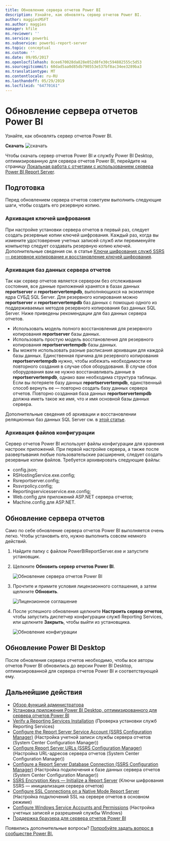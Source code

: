 ```yaml
---
title: Обновление сервера отчетов Power BI
description: Узнайте, как обновлять сервер отчетов Power BI.
author: maggiesMSFT
ms.author: maggies
manager: kfile
ms.reviewer: ''
ms.service: powerbi
ms.subservice: powerbi-report-server
ms.topic: conceptual
ms.custom: ''
ms.date: 09/05/2017
ms.openlocfilehash: 8cee670028da828e052d8fe30c594882555c5d53
ms.sourcegitcommit: 60dad5aa0d85db790553e537bf8ac34ee3289ba3
ms.translationtype: MT
ms.contentlocale: ru-RU
ms.lasthandoff: 05/29/2019
ms.locfileid: "64770161"
---
```

# <a name="upgrade-power-bi-report-server"></a>Обновление сервера отчетов Power BI

Узнайте, как обновлять сервер отчетов Power BI.

 **Скачать** ![скачать](media/upgrade/download.png "скачать")

Чтобы скачать сервер отчетов Power BI и службу Power BI Desktop, оптимизированную для сервера отчетов Power BI, перейдите на страницу [Локальная работа с отчетами с использованием сервера Power BI Report Server](https://powerbi.microsoft.com/report-server/).

## <a name="before-you-begin"></a>Подготовка

Перед обновлением сервера отчетов советуем выполнить следующие шаги, чтобы создать его резервную копию.

### <a name="backing-up-the-encryption-keys"></a>Архивация ключей шифрования

При настройке установки сервера отчетов в первый раз, следует создать резервные копии ключей шифрования. Каждый раз, когда вы измените удостоверение учетных записей служб или переименуйте компьютер следует создавать резервную копию ключей. Дополнительные сведения см. в статье [Ключи шифрования служб SSRS — резервное копирование и восстановление ключей шифрования](https://docs.microsoft.com/sql/reporting-services/install-windows/ssrs-encryption-keys-back-up-and-restore-encryption-keys).

### <a name="backing-up-the-report-server-databases"></a>Архивация баз данных сервера отчетов

Так как сервер отчетов является сервером без отслеживания состояния, все данные приложений хранятся в базах данных **reportserver** и **reportservertempdb**, выполняющихся на экземпляре ядра СУБД SQL Server. Для резервного копирования можно **reportserver** и **reportservertempdb** баз данных с помощью одного из поддерживаемых методов резервного копирования баз данных SQL Server. Ниже приведены рекомендации для баз данных сервера отчетов.

* Использовать модель полного восстановления для резервного копирования **reportserver** базы данных.
* Использовать простую модель восстановления для резервного копирования **reportservertempdb** базы данных.
* Вы можете использовать разные расписания архивации для каждой базы данных. Единственная причина для резервного копирования **reportservertempdb** нужно, чтобы избежать необходимости ее повторного создания в случае сбоя оборудования. В случае сбоя оборудования вам не нужно восстанавливать данные в **reportservertempdb**, однако вам необходима структура таблицы. Если вы потеряете базу данных **reportservertempdb**, единственный способ вернуть ее — повторно создать базу данных сервера отчетов. Повторно созданная база данных **reportservertempdb** должна иметь такое же имя, что и имя основной базы данных сервера.

Дополнительные сведения об архивации и восстановлении реляционных баз данных SQL Server см. в [этой статье](https://docs.microsoft.com/sql/relational-databases/backup-restore/back-up-and-restore-of-sql-server-databases).

### <a name="backing-up-the-configuration-files"></a>Архивация файлов конфигурации

Сервер отчетов Power BI использует файлы конфигурации для хранения настроек приложений. При первой настройке сервера, а также после развертывания любые пользовательские расширения, следует создать резервные копии файлов. Требуется архивировать следующие файлы:

* config.json;
* RSHostingService.exe.config;
* Rsreportserver.config;
* Rssvrpolicy.config;
* Reportingservicesservice.exe.config;
* Web.config для приложений ASP.NET сервера отчетов;
* Machine.config для ASP.NET.

## <a name="upgrade-the-report-server"></a>Обновление сервера отчетов

Само по себе обновление сервера отчетов Power BI выполняется очень легко. Чтобы установить его, нужно выполнить совсем немного действий.

1. Найдите папку с файлом PowerBIReportServer.exe и запустите установщик.

2. Щелкните **Обновить сервер отчетов Power BI**.

    ![Обновление сервера отчетов Power BI](media/upgrade/reportserver-upgrade1.png "обновить сервер отчетов Power BI")

3. Прочтите и примите условия лицензионного соглашения, а затем щелкните **Обновить**.

    ![Лицензионное соглашение](media/upgrade/reportserver-upgrade-eula.png "лицензионное соглашение")

4. После успешного обновления щелкните **Настроить сервер отчетов**, чтобы запустить диспетчер конфигурации служб Reporting Services, или щелкните **Закрыть**, чтобы выйти из установщика.

    ![Обновление конфигурации](media/upgrade/reportserver-upgrade-configure.png)

## <a name="upgrade-power-bi-desktop"></a>Обновление Power BI Desktop

После обновления сервера отчетов необходимо, чтобы все авторы отчетов Power BI обновились до версии Power BI Desktop, оптимизированной для сервера отчетов Power BI и соответствующей ему.

## <a name="next-steps"></a>Дальнейшие действия

* [Обзор функций администратора](admin-handbook-overview.md)  
* [Установка приложения Power BI Desktop, оптимизированного для сервера отчетов Power BI](install-powerbi-desktop.md)  
* [Verify a Reporting Services Installation](https://docs.microsoft.com/sql/reporting-services/install-windows/verify-a-reporting-services-installation) (Проверка установки служб Reporting Services)  
* [Configure the Report Server Service Account (SSRS Configuration Manager)](https://docs.microsoft.com/sql/reporting-services/install-windows/configure-the-report-server-service-account-ssrs-configuration-manager) (Настройка учетной записи службы сервера отчетов (System Center Configuration Manager))  
* [Configure Report Server URLs (SSRS Configuration Manager)](https://docs.microsoft.com/sql/reporting-services/install-windows/configure-report-server-urls-ssrs-configuration-manager) (Настройка URL-адресов сервера отчетов (System Center Configuration Manager))  
* [Configure a Report Server Database Connection (SSRS Configuration Manager)](https://docs.microsoft.com/sql/reporting-services/install-windows/configure-a-report-server-database-connection-ssrs-configuration-manager) (Настройка подключения к базе данных сервера отчетов (System Center Configuration Manager))  
* [SSRS Encryption Keys — Initialize a Report Server](https://docs.microsoft.com/sql/reporting-services/install-windows/ssrs-encryption-keys-initialize-a-report-server) (Ключи шифрования SSRS — инициализация сервера отчетов)  
* [Configure SSL Connections on a Native Mode Report Server](https://docs.microsoft.com/sql/reporting-services/security/configure-ssl-connections-on-a-native-mode-report-server) (Настройка подключений SSL на сервере отчетов в основном режиме)  
* [Configure Windows Service Accounts and Permissions](https://docs.microsoft.com/sql/database-engine/configure-windows/configure-windows-service-accounts-and-permissions) (Настройка учетных записей и разрешений службы Windows)  
* [Поддержка браузера для сервера отчетов Power BI](browser-support.md)

Появились дополнительные вопросы? [Попробуйте задать вопрос в сообществе Power BI.](https://community.powerbi.com/)